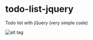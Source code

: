 # todo-list-jquery
Todo list with jQuery (very simple code)

![alt tag](http://up416.siz.co.il/up2/yayte1w3ok5t.png)
